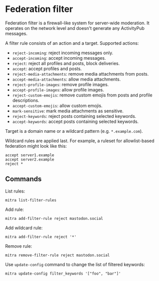 # Federation filter

Federation filter is a firewall-like system for server-wide moderation. It operates on the network level and doesn't generate any ActivityPub messages.

A filter rule consists of an action and a target. Supported actions:

- `reject-incoming`: reject incoming messages only.
- `accept-incoming`: accept incoming messages.
- `reject`: reject all profiles and posts, block deliveries.
- `accept`: accept profiles and posts.
- `reject-media-attachments`: remove media attachments from posts.
- `accept-media-attachments`: allow media attachments.
- `reject-profile-images`: remove profile images.
- `accept-profile-images`: allow profile images.
- `reject-custom-emojis`: remove custom emojis from posts and profile descriptions.
- `accept-custom-emojis`: allow custom emojis.
- `mark-sensitive`: mark media attachments as sensitive.
- `reject-keywords`: reject posts containing selected keywords.
- `accept-keywords`: accept posts containing selected keywords.

Target is a domain name or a wildcard pattern (e.g. `*.example.com`).

Wildcard rules are applied last. For example, a ruleset for allowlist-based federation might look like this:

```
accept server1.example
accept server2.example
reject *
```

## Commands

List rules:

```shell
mitra list-filter-rules
```

Add rule:

```shell
mitra add-filter-rule reject mastodon.social
```

Add wildcard rule:

```shell
mitra add-filter-rule reject '*'
```

Remove rule:

```shell
mitra remove-filter-rule reject mastodon.social
```

Use `update-config` command to change the list of filtered keywords:

```shell
mitra update-config filter_keywords '["foo", "bar"]'
```
